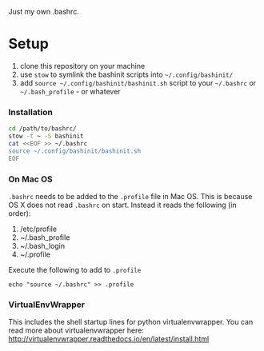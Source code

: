 Just my own .bashrc.

# Setup

1. clone this repository on your machine
2. use `stow` to symlink the bashinit scripts into `~/.config/bashinit/`
3. add `source ~/.config/bashinit/bashinit.sh` script to your `~/.bashrc` or `~/.bash_profile` - or whatever

### Installation

```bash
cd /path/to/bashrc/
stow -t ~ -S bashinit
cat <<EOF >> ~/.bashrc
source ~/.config/bashinit/bashinit.sh
EOF
```

### On Mac OS
`.bashrc` needs to be added to the `.profile` file in Mac OS. This is because OS X does not read `.bashrc` on start. Instead it reads the following (in order):
1.  /etc/profile
2.  ~/.bash_profile
3.  ~/.bash_login
4.  ~/.profile

Execute the following to add to `.profile`

    echo "source ~/.bashrc" >> .profile

### VirtualEnvWrapper

This includes the shell startup lines for python virtualenvwrapper. You can read more about virtualenvwrapper here: http://virtualenvwrapper.readthedocs.io/en/latest/install.html
